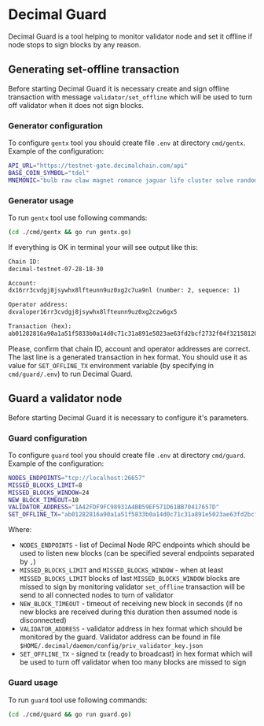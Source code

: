 # Decimal Guard

Decimal Guard is a tool helping to monitor validator node and set it offline if node stops to sign blocks by any reason.

## Generating set-offline transaction

Before starting Decimal Guard it is necessary create and sign offline transaction with message `validator/set_offline` which will be used to turn off validator when it does not sign blocks.

### Generator configuration

To configure `gentx` tool you should create file `.env` at directory `cmd/gentx`. Example of the configuration:

```bash
API_URL="https://testnet-gate.decimalchain.com/api"
BASE_COIN_SYMBOL="tdel"
MNEMONIC="bulb raw claw magnet romance jaguar life cluster solve random laptop salmon pottery subject country aware actual hope wedding hawk amused cage secret network"
```

### Generator usage

To run `gentx` tool use following commands:

```bash
(cd ./cmd/gentx && go run gentx.go)
```

If everything is OK in terminal your will see output like this:

```txt
Chain ID:
decimal-testnet-07-28-18-30

Account:
dx16rr3cvdgj8jsywhx8lfteunn9uz0xg2c7ua9nl (number: 2, sequence: 1)

Operator address:
dxvaloper16rr3cvdgj8jsywhx8lfteunn9uz0xg2czw6gx5

Transaction (hex):
ab01282816a90a1a51f5833b0a14d0c71c31a891e5023ae63fd2bcf2732f04f32158120310be031a6a0a26eb5ae987210279f7e074d08a23e2fc7b7fd9e49a0d6570a28bf6c9cb988e92f678c32935097412407979e0cc483f241e48ed3c371d9d668a5b978fb474afc5fea5803c89bd2a2dac3db15eb84fef1fce25e783e279a33bac7b96bbe6786c9608d52c69baecacf9d02218446563696d616c2047756172642074726967676572726564
```

Please, confirm that chain ID, account and operator addresses are correct. The last line is a generated transaction in hex format. You should use it as value for `SET_OFFLINE_TX` environment variable (by specifying in `cmd/guard/.env`) to run Decimal Guard.

## Guard a validator node

Before starting Decimal Guard it is necessary to configure it's parameters.

### Guard configuration

To configure `guard` tool you should create file `.env` at directory `cmd/guard`. Example of the configuration:

```bash
NODES_ENDPOINTS="tcp://localhost:26657"
MISSED_BLOCKS_LIMIT=8
MISSED_BLOCKS_WINDOW=24
NEW_BLOCK_TIMEOUT=10
VALIDATOR_ADDRESS="1A42FDF9FC98931A4BB59EF571D61BB70417657D"
SET_OFFLINE_TX="ab01282816a90a1a51f5833b0a14d0c71c31a891e5023ae63fd2bcf2732f04f32158120310be031a6a0a26eb5ae987210279f7e074d08a23e2fc7b7fd9e49a0d6570a28bf6c9cb988e92f678c32935097412407979e0cc483f241e48ed3c371d9d668a5b978fb474afc5fea5803c89bd2a2dac3db15eb84fef1fce25e783e279a33bac7b96bbe6786c9608d52c69baecacf9d02218446563696d616c2047756172642074726967676572726564"
```

Where:

- `NODES_ENDPOINTS` - list of Decimal Node RPC endpoints which should be used to listen new blocks (can be specified several endpoints separated by `,`)
- `MISSED_BLOCKS_LIMIT` and `MISSED_BLOCKS_WINDOW` - when at least `MISSED_BLOCKS_LIMIT` blocks of last `MISSED_BLOCKS_WINDOW` blocks are missed to sign by monitoring validator `set_offline` transaction will be send to all connected nodes to turn of validator
- `NEW_BLOCK_TIMEOUT` - timeout of receiving new block in seconds (if no new blocks are received during this duration then assumed node is disconnected)
- `VALIDATOR_ADDRESS` - validator address in hex format which should be monitored by the guard. Validator address can be found in file `$HOME/.decimal/daemon/config/priv_validator_key.json`
- `SET_OFFLINE_TX` - signed tx (ready to broadcast) in hex format which will be used to turn off validator when too many blocks are missed to sign

### Guard usage

To run `guard` tool use following commands:

```bash
(cd ./cmd/guard && go run guard.go)
```
